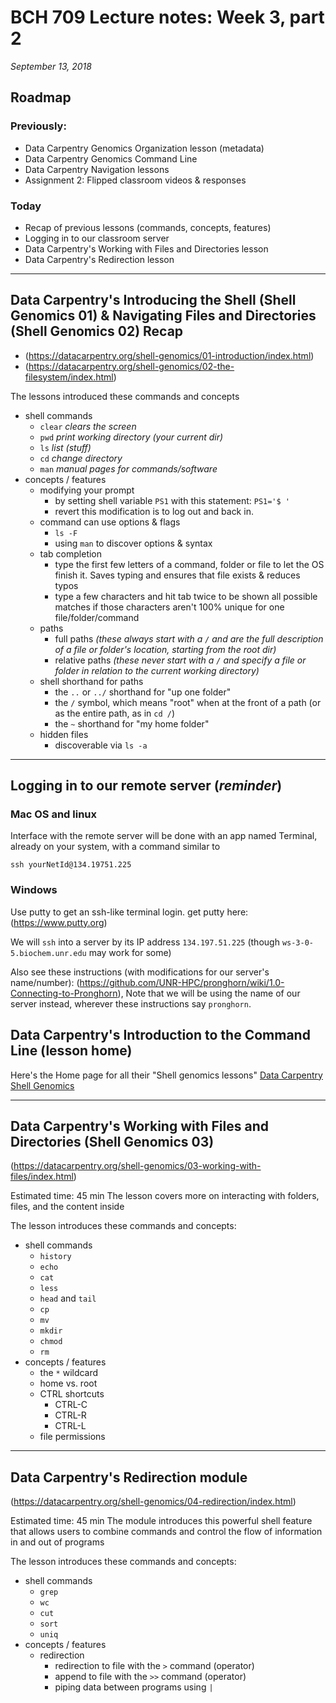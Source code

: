 # BCH 709 Lecture notes: Week 3, part 2

_September 13, 2018_

## Roadmap

### Previously:

- Data Carpentry Genomics Organization lesson (metadata)
- Data Carpentry Genomics Command Line
- Data Carpentry Navigation lessons
- Assignment 2: Flipped classroom videos & responses

### Today

- Recap of previous lessons (commands, concepts, features)
- Logging in to our classroom server
- Data Carpentry's Working with Files and Directories lesson
- Data Carpentry's Redirection lesson

---

## Data Carpentry's Introducing the Shell (**Shell Genomics 01**) & Navigating Files and Directories (**Shell Genomics 02**) Recap

- (https://datacarpentry.org/shell-genomics/01-introduction/index.html)
- (https://datacarpentry.org/shell-genomics/02-the-filesystem/index.html)

The lessons introduced these commands and concepts

- shell commands
  - `clear` _clears the screen_
  - `pwd` _print working directory (your current dir)_
  - `ls` _list (stuff)_
  - `cd` _change directory_
  - `man` _manual pages for commands/software_
- concepts / features
  - modifying your prompt
    - by setting shell variable `PS1` with this statement: `PS1='$ '`
    - revert this modification is to log out and back in.
  - command can use options & flags
    - `ls -F`
    - using `man` to discover options & syntax
  - tab completion
    - type the first few letters of a command, folder or file to let the OS finish it. Saves typing and ensures that file exists & reduces typos
    - type a few characters and hit tab twice to be shown all possible matches if those characters aren't 100% unique for one file/folder/command
  - paths
    - full paths _(these always start with a `/` and are the full description of a file or folder's location, starting from the root dir)_
    - relative paths _(these never start with a `/` and specify a file or folder in relation to the current working directory)_
  - shell shorthand for paths
    - the `..` or `../` shorthand for "up one folder"
    - the `/` symbol, which means "root" when at the front of a path (or as the entire path, as in `cd /`)
    - the `~` shorthand for "my home folder"
  - hidden files
    - discoverable via `ls -a`

---

## Logging in to our remote server (*reminder*)

### Mac OS and linux

Interface with the remote server will be done with an app named Terminal, already on your system, with a command similar to

`ssh yourNetId@134.19751.225`

### Windows

Use putty to get an ssh-like terminal login.
get putty here: (https://www.putty.org)

We will `ssh` into a server by its IP address `134.197.51.225` (though `ws-3-0-5.biochem.unr.edu` may work for some)

Also see these instructions (with modifications for our server's name/number):
 (https://github.com/UNR-HPC/pronghorn/wiki/1.0-Connecting-to-Pronghorn), Note that we will be using the name of our server instead, wherever these  instructions say `pronghorn`.

## Data Carpentry's Introduction to the Command Line (**lesson home**)

Here's the Home page for all their "Shell genomics lessons" [Data Carpentry Shell Genomics](https://datacarpentry.org/shell-genomics/)

---

## Data Carpentry's Working with Files and Directories (**Shell Genomics 03**)

(https://datacarpentry.org/shell-genomics/03-working-with-files/index.html)

Estimated time: 45 min
The lesson covers more on interacting with folders, files, and the content inside

The lesson introduces these commands and concepts:

- shell commands
  - `history`
  - `echo`
  - `cat`
  - `less`
  - `head` and `tail`
  - `cp`
  - `mv`
  - `mkdir`
  - `chmod`
  - `rm`
- concepts / features
  - the `*` wildcard
  - home vs. root
  - CTRL shortcuts
    - CTRL-C
    - CTRL-R
    - CTRL-L
  - file permissions

---

## Data Carpentry's Redirection module

(https://datacarpentry.org/shell-genomics/04-redirection/index.html)

Estimated time: 45 min
The module introduces this powerful shell feature that allows users to combine commands and control the flow of information in and out of programs

The lesson introduces these commands and concepts:

- shell commands
  - `grep`
  - `wc`
  - `cut`
  - `sort`
  - `uniq`
- concepts / features
  - redirection 
    - redirection to file with the `>` command (operator)
    - append to file with the `>>` command (operator)
    - piping data between programs using `|`
